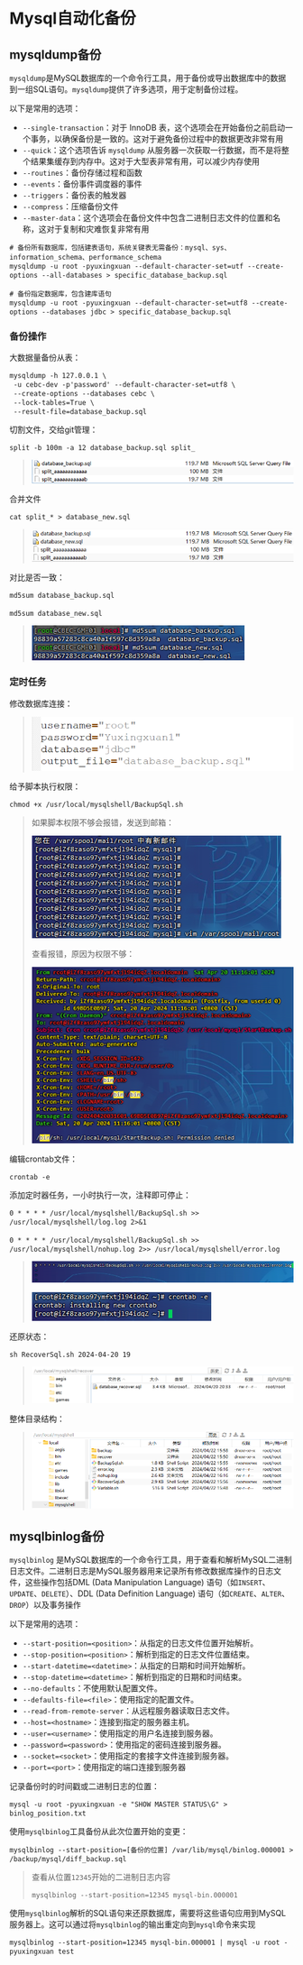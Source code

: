 # Mysql自动化备份

## mysqldump备份

`mysqldump`是MySQL数据库的一个命令行工具，用于备份或导出数据库中的数据到一组SQL语句。`mysqldump`提供了许多选项，用于定制备份过程。

以下是常用的选项：

- `--single-transaction`：对于 InnoDB 表，这个选项会在开始备份之前启动一个事务，以确保备份是一致的。这对于避免备份过程中的数据更改非常有用
- `--quick`：这个选项告诉 `mysqldump` 从服务器一次获取一行数据，而不是将整个结果集缓存到内存中。这对于大型表非常有用，可以减少内存使用
- `--routines`：备份存储过程和函数
- `--events`：备份事件调度器的事件
- `--triggers`：备份表的触发器
- `--compress`：压缩备份文件
- `--master-data`：这个选项会在备份文件中包含二进制日志文件的位置和名称，这对于复制和灾难恢复非常有用

```
# 备份所有数据库，包括建表语句，系统关键表无需备份：mysql、sys、information_schema、performance_schema
mysqldump -u root -pyuxingxuan --default-character-set=utf --create-options --all-databases > specific_database_backup.sql

# 备份指定数据库，包含建库语句
mysqldump -u root -pyuxingxuan --default-character-set=utf8 --create-options --databases jdbc > specific_database_backup.sql
```

### 备份操作

大数据量备份从表：

```
mysqldump -h 127.0.0.1 \
 -u cebc-dev -p'password' --default-character-set=utf8 \
 --create-options --databases cebc \
 --lock-tables=True \
 --result-file=database_backup.sql 
```

切割文件，交给git管理：

```
split -b 100m -a 12 database_backup.sql split_
```

> <img src="img/MySql自动化备份/image-20240419210844262.png" alt="image-20240419210844262" style="zoom:80%;" />

合并文件

```
cat split_* > database_new.sql
```

> <img src="img/MySql自动化备份/image-20240419210907570.png" alt="image-20240419210907570" style="zoom:80%;" />

对比是否一致：

```
md5sum database_backup.sql

md5sum database_new.sql
```

> ![image-20240419211112652](img/MySql自动化备份/image-20240419211112652.png)

### 定时任务

修改数据库连接：

> ![image-20240422122143398](img/MySql自动化备份/image-20240422122143398.png)

给予脚本执行权限：

```
chmod +x /usr/local/mysqlshell/BackupSql.sh
```

> 如果脚本权限不够会报错，发送到邮箱：
>
> ![image-20240420112942991](img/MySql自动化备份/image-20240420112942991.png)
>
> 查看报错，原因为权限不够：
>
> <img src="img/MySql自动化备份/image-20240420112744266.png" alt="image-20240420112744266"  />
>
> 

编辑crontab文件：

```
crontab -e
```

添加定时器任务，一小时执行一次，注释即可停止：

```
0 * * * * /usr/local/mysqlshell/BackupSql.sh >> /usr/local/mysqlshell/log.log 2>&1

0 * * * * /usr/local/mysqlshell/BackupSql.sh >> /usr/local/mysqlshell/nohup.log 2>> /usr/local/mysqlshell/error.log
```

> ![image-20240420202223685](img/MySql自动化备份/image-20240420202223685.png)
>
> ![image-20240420202306950](img/MySql自动化备份/image-20240420202306950.png)

还原状态：

```
sh RecoverSql.sh 2024-04-20 19
```

> ![image-20240422122520361](img/MySql自动化备份/image-20240422122520361.png)

整体目录结构：

> ![image-20240422161647434](img/MySql自动化备份/image-20240422161647434.png)

## mysqlbinlog备份

`mysqlbinlog` 是MySQL数据库的一个命令行工具，用于查看和解析MySQL二进制日志文件。二进制日志是MySQL服务器用来记录所有修改数据库操作的日志文件，这些操作包括DML (Data Manipulation Language) 语句（如`INSERT`、`UPDATE`、`DELETE`）、DDL (Data Definition Language) 语句（如`CREATE`、`ALTER`、`DROP`）以及事务操作

以下是常用的选项：

- `--start-position=<position>`：从指定的日志文件位置开始解析。
- `--stop-position=<position>`：解析到指定的日志文件位置结束。
- `--start-datetime=<datetime>`：从指定的日期和时间开始解析。
- `--stop-datetime=<datetime>`：解析到指定的日期和时间结束。
- `--no-defaults`：不使用默认配置文件。
- `--defaults-file=<file>`：使用指定的配置文件。
- `--read-from-remote-server`：从远程服务器读取日志文件。
- `--host=<hostname>`：连接到指定的服务器主机。
- `--user=<username>`：使用指定的用户名连接到服务器。
- `--password=<password>`：使用指定的密码连接到服务器。
- `--socket=<socket>`：使用指定的套接字文件连接到服务器。
- `--port=<port>`：使用指定的端口连接到服务器

记录备份时的时间戳或二进制日志的位置：

```
mysql -u root -pyuxingxuan -e "SHOW MASTER STATUS\G" > binlog_position.txt
```

使用`mysqlbinlog`工具备份从此次位置开始的变更：

```
mysqlbinlog --start-position=[备份的位置] /var/lib/mysql/binlog.000001 > /backup/mysql/diff_backup.sql
```

> 查看从位置`12345`开始的二进制日志内容
>
> ```
> mysqlbinlog --start-position=12345 mysql-bin.000001
> ```

使用`mysqlbinlog`解析的SQL语句来还原数据库，需要将这些语句应用到MySQL服务器上。这可以通过将`mysqlbinlog`的输出重定向到`mysql`命令来实现

```
mysqlbinlog --start-position=12345 mysql-bin.000001 | mysql -u root -pyuxingxuan test
```

